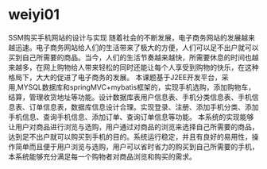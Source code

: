 # weiyi01
SSM购买手机网站的设计与实现
随着社会的不断发展，电子商务网站的发展越来越迅速。电子商务网站给人们的生活带来了极大的方便，人们可以足不出户就可以买到自己所需要的商品。当今，人们的生活节奏越来越快，所需要休息的时间也越来越多，在网上购物给人带来轻松的同时还能让每个人享受到购物的快乐，在这种格局下，大大的促进了电子商务的发展。
本课题基于J2EE开发平台，采用,MYSQL数据库和springMVC+mybatis框架的，实现手机选购，添加购物车，结算，管理收货地址等功能。设计数据库表用户信息表、手机分类信息表、手机信息表、订单信息表，数据库信息设计合理。实现登录、注册、添加手机分类、添加手机信息、查询手机信息、添加订单、查询订单信息等功能。
  本系统的实现能够让用户对商品进行浏览与选购，用户通过对商品的浏览来选择自己所需要的商品，达到足不出户就可以购买到手机的目的。系统运行稳定，并且有良好的易用性，操作简单而且便于用户浏览与选购，用户可以省时省力的购买到自己所需要的手机，本系统能够充分满足每一个购物者对商品浏览和购买的需求。
